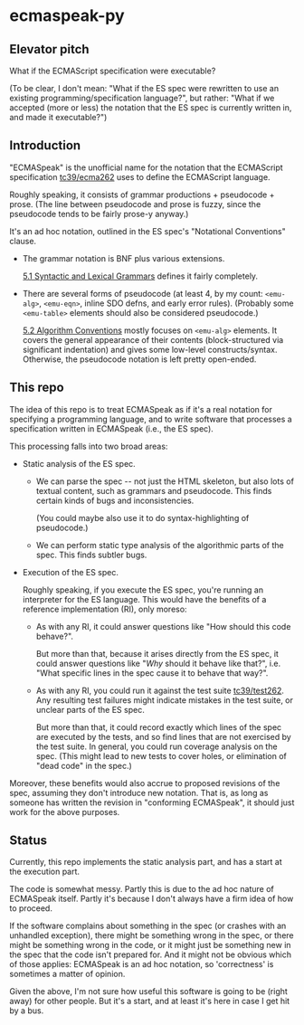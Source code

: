 <!--
ecmaspeak-py/README.md:

Copyright (C) 2018  J. Michael Dyck <jmdyck@ibiblio.org>
-->

# ecmaspeak-py

## Elevator pitch

What if the ECMAScript specification were executable?

(To be clear, I don't mean:
"What if the ES spec were rewritten to use an existing programming/specification language?",
but rather:
"What if we accepted (more or less) the notation that the ES spec is currently written in, and made it executable?")

## Introduction

"ECMASpeak" is the unofficial name for the notation
that the ECMAScript specification
[tc39/ecma262](https://github.com/tc39/ecma262)
uses to define the ECMAScript language.

Roughly speaking, it consists of
grammar productions + pseudocode + prose.
(The line between pseudocode and prose is fuzzy,
since the pseudocode tends to be fairly prose-y anyway.)

It's an ad hoc notation,
outlined in the ES spec's "Notational Conventions" clause.

*   The grammar notation is BNF plus various extensions.

    [5.1 Syntactic and Lexical Grammars](https://tc39.github.io/ecma262/#sec-syntactic-and-lexical-grammars)
    defines it fairly completely.

*   There are several forms of pseudocode
    (at least 4, by my count: `<emu-alg>`, `<emu-eqn>`, inline SDO defns, and early error rules).
    (Probably some `<emu-table>` elements should also be considered pseudocode.)

    [5.2 Algorithm Conventions](https://tc39.github.io/ecma262/#sec-algorithm-conventions)
    mostly focuses on `<emu-alg>` elements.
    It covers the general appearance of their contents
    (block-structured via significant indentation)
    and gives some low-level constructs/syntax.
    Otherwise, the pseudocode notation is left pretty open-ended.

## This repo

The idea of this repo is to treat ECMASpeak
as if it's a real notation for specifying a programming language,
and to write software that processes
a specification written in ECMASpeak (i.e., the ES spec).

This processing falls into two broad areas:

 *  Static analysis of the ES spec.

    *   We can parse the spec --
        not just the HTML skeleton,
        but also lots of textual content,
        such as grammars and pseudocode.
        This finds certain kinds of bugs and inconsistencies.

        (You could maybe also use it to do syntax-highlighting
        of pseudocode.)

    *   We can perform static type analysis of the algorithmic parts of the spec.
        This finds subtler bugs.

 *  Execution of the ES spec.

    Roughly speaking, if you execute the ES spec,
    you're running an interpreter for the ES language.
    This would have the benefits of a reference implementation (RI),
    only moreso:

    *   As with any RI, it could answer questions like "How should this code behave?".

        But more than that, because it arises directly from the ES spec,
        it could answer questions like "*Why* should it behave like that?",
        i.e. "What specific lines in the spec cause it to behave that way?".

    *   As with any RI, you could run it against the test suite
        [tc39/test262](https://github.com/tc39/test262/).
        Any resulting test failures might indicate mistakes in the test suite,
        or unclear parts of the ES spec. 

        But more than that, it could record exactly which lines of the spec
        are executed by the tests,
        and so find lines that are not exercised by the test suite.
        In general, you could run coverage analysis on the spec.
        (This might lead to new tests to cover holes,
        or elimination of "dead code" in the spec.)

Moreover, these benefits would also accrue to
proposed revisions of the spec,
assuming they don't introduce new notation.
That is, as long as someone has written the revision in "conforming ECMASpeak",
it should just work for the above purposes.

## Status

Currently, this repo implements the static analysis part,
and has a start at the execution part.

The code is somewhat messy.
Partly this is due to the ad hoc nature of ECMASpeak itself.
Partly it's because I don't always have a firm idea of how to proceed.

If the software complains about something in the spec
(or crashes with an unhandled exception),
there might be something wrong in the spec,
or there might be something wrong in the code,
or it might just be something new in the spec that the code isn't prepared for.
And it might not be obvious which of those applies:
ECMASpeak is an ad hoc notation,
so 'correctness' is sometimes a matter of opinion.

Given the above,
I'm not sure how useful this software
is going to be (right away) for other people.
But it's a start,
and at least it's here in case I get hit by a bus.

<!--
vim: sw=4 ts=4 expandtab
-->
